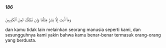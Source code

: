 ##### 186

<span class="ayah">وَمَآ أَنتَ إِلَّا بَشَرٌۭ مِّثْلُنَا وَإِن نَّظُنُّكَ لَمِنَ ٱلْكَٰذِبِينَ</span>

<span class="ayah_translation">dan kamu tidak lain melainkan seorang manusia seperti kami, dan sesungguhnya kami yakin bahwa kamu benar-benar termasuk orang-orang yang berdusta.</span>
